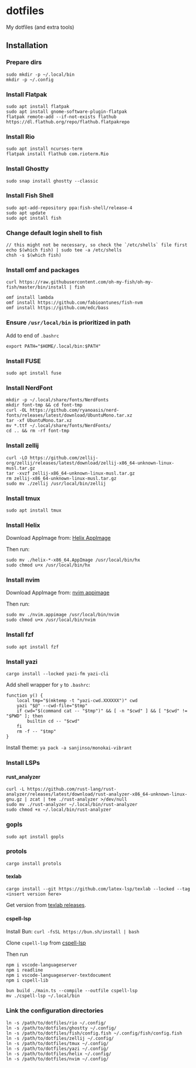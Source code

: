 # dotfiles
My dotfiles (and extra tools)

## Installation

### Prepare dirs
```
sudo mkdir -p ~/.local/bin
mkdir -p ~/.config
```

### Install Flatpak
```
sudo apt install flatpak
sudo apt install gnome-software-plugin-flatpak
flatpak remote-add --if-not-exists flathub https://dl.flathub.org/repo/flathub.flatpakrepo
```

### Install Rio
```
sudo apt install ncurses-term
flatpak install flathub com.rioterm.Rio
```

### Install Ghostty
```
sudo snap install ghostty --classic
```

### Install Fish Shell
```
sudo apt-add-repository ppa:fish-shell/release-4
sudo apt update
sudo apt install fish
```

### Change default login shell to fish
```
// this might not be necessary, so check the `/etc/shells` file first
echo $(which fish) | sudo tee -a /etc/shells
chsh -s $(which fish)
```

### Install omf and packages
```
curl https://raw.githubusercontent.com/oh-my-fish/oh-my-fish/master/bin/install | fish

omf install lambda
omf install https://github.com/fabioantunes/fish-nvm
omf install https://github.com/edc/bass
```

### Ensure `/usr/local/bin` is prioritized in path
Add to end of `.bashrc`
```
export PATH="$HOME/.local/bin:$PATH"
```

### Install FUSE
`sudo apt install fuse`

### Install NerdFont
```
mkdir -p ~/.local/share/fonts/NerdFonts
mkdir font-tmp && cd font-tmp
curl -OL https://github.com/ryanoasis/nerd-fonts/releases/latest/download/UbuntuMono.tar.xz
tar -xf UbuntuMono.tar.xz
mv *.ttf ~/.local/share/fonts/NerdFonts/
cd .. && rm -rf font-tmp
```

### Install zellij
```
curl -LO https://github.com/zellij-org/zellij/releases/latest/download/zellij-x86_64-unknown-linux-musl.tar.gz
tar -xvzf zellij-x86_64-unknown-linux-musl.tar.gz
rm zellij-x86_64-unknown-linux-musl.tar.gz
sudo mv ./zellij /usr/local/bin/zellij
```

### Install tmux
`sudo apt install tmux`

### Install Helix
Download AppImage from:
[Helix AppImage](https://github.com/helix-editor/helix/releases/latest/)

Then run:
```
sudo mv ./helix-*-x86_64.AppImage /usr/local/bin/hx
sudo chmod u+x /usr/local/bin/hx
```

### Install nvim
Download AppImage from:
[nvim appimage](https://github.com/neovim/neovim/releases/latest/download/nvim.appimage)

Then run:
```
sudo mv ./nvim.appimage /usr/local/bin/nvim
sudo chmod u+x /usr/local/bin/nvim
```

### Install fzf
`sudo apt install fzf`

### Install yazi
`cargo install --locked yazi-fm yazi-cli`

Add shell wrapper for `y` to `.bashrc`:
```
function y() {
	local tmp="$(mktemp -t "yazi-cwd.XXXXXX")" cwd
	yazi "$@" --cwd-file="$tmp"
	if cwd="$(command cat -- "$tmp")" && [ -n "$cwd" ] && [ "$cwd" != "$PWD" ]; then
		builtin cd -- "$cwd"
	fi
	rm -f -- "$tmp"
}
```

Install theme:
`ya pack -a sanjinso/monokai-vibrant`

### Install LSPs

#### rust_analyzer
```
curl -L https://github.com/rust-lang/rust-analyzer/releases/latest/download/rust-analyzer-x86_64-unknown-linux-gnu.gz | zcat | tee ./rust-analyzer >/dev/null
sudo mv ./rust-analyzer ~/.local/bin/rust-analyzer
sudo chmod +x ~/.local/bin/rust-analyzer
```

### gopls
```
sudo apt install gopls
```

### protols
```
cargo install protols
```

#### texlab
```
cargo install --git https://github.com/latex-lsp/texlab --locked --tag <insert version here>
```

Get version from [texlab releases](https://github.com/latex-lsp/texlab/releases).

#### cspell-lsp
Install Bun:
`curl -fsSL https://bun.sh/install | bash`

Clone `cspell-lsp` from
[cspell-lsp](https://github.com/vlabo/cspell-lsp)

Then run
```
npm i vscode-languageserver
npm i readline
npm i vscode-languageserver-textdocument
npm i cspell-lib

bun build ./main.ts --compile --outfile cspell-lsp
mv ./cspell-lsp ~/.local/bin
```

### Link the configuration directories
```
ln -s /path/to/dotfiles/rio ~/.config/
ln -s /path/to/dotfiles/ghostty ~/.config/
ln -s /path/to/dotfiles/fish/config.fish ~/.config/fish/config.fish
ln -s /path/to/dotfiles/zellij ~/.config/
ln -s /path/to/dotfiles/tmux ~/.config/
ln -s /path/to/dotfiles/yazi ~/.config/
ln -s /path/to/dotfiles/helix ~/.config/
ln -s /path/to/dotfiles/nvim ~/.config/
```
